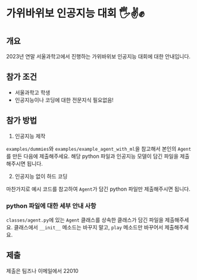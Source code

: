 # 가위바위보 인공지능 대회 🖐✌️✊️

## 개요

2023년 연말 서울과학고에서 진행하는 가위바위보 인공지능 대회에 대한 안내입니다. 

## 참가 조건

- 서울과학고 학생
- 인공지능이나 코딩에 대한 전문지식 필요없음!

## 참가 방법

1. 인공지능 제작

`examples/dummies`와 `examples/example_agent_with_ml`을 참고해서 본인의 `Agent`를 만든 다음에 제출해주세요. 해당 python 파일과 인공지능 모델이 담긴 파일을 제출해주시면 됩니다.

2. 인공지능 없이 하드 코딩

마찬가지로 예시 코드를 참고하여 `Agent`가 담긴 python 파일만 제출해주시면 됩니다.

### python 파일에 대한 세부 안내 사항

`classes/agent.py`에 있는 `Agent` 클래스를 상속한 클래스가 담긴 파일을 제출해주세요. 클래스에서 `__init__` 메소드는 바꾸지 말고, `play` 메소드만 바꾸어서 제출해주세요.

## 제출

제출은 팀즈나 이메일에서 22010





